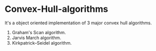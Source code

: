 # Convex-Hull-algorithms
It's a object oriented implementation of 3 major convex hull algorithms.
1. Graham's Scan algorithm.
2. Jarvis March algorithm.
3. Kirkpatrick–Seidel algorithm.
